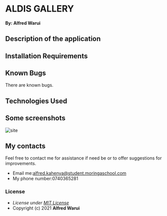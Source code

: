 # ALDIS GALLERY
#### By: **Alfred Warui**
## Description of the application

## Installation Requirements

  
## Known Bugs
There are known bugs.
## Technologies Used

## Some screenshots
<img src="#" alt="site" />

## My contacts
Feel free to contact me for assistance if need be or to offer suggestions for improvements.

- Email me:alfred.kahenya@student.moringaschool.com
- My phone number:0740365281
### License
* *License under [MIT License](LICENSE)*
* Copyright (c) 2021 **Alfred Warui**
